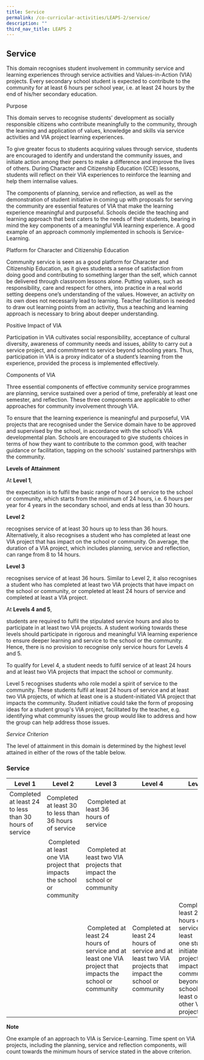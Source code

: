 ```yaml
---
title: Service
permalink: /co-curricular-activities/LEAPS-2/service/
description: ""
third_nav_title: LEAPS 2
---
```

## Service 

This domain recognises student involvement in community service and learning experiences through service activities and Values-in-Action (VIA) projects. Every secondary school student is expected to contribute to the community for at least 6 hours per school year, i.e. at least 24 hours by the end of his/her secondary education. 

Purpose

This domain serves to recognise students’ development as socially responsible citizens who contribute meaningfully to the community, through the learning and application of values, knowledge and skills via service activities and VIA project learning experiences. 

To give greater focus to students acquiring values through service, students are encouraged to identify and understand the community issues, and initiate action among their peers to make a difference and improve the lives of others. During Character and Citizenship Education (CCE) lessons, students will reflect on their VIA experiences to reinforce the learning and help them internalise values. 

The components of planning, service and reflection, as well as the demonstration of student initiative in coming up with proposals for serving the community are essential features of VIA that make the learning experience meaningful and purposeful. Schools decide the teaching and learning approach that best caters to the needs of their students, bearing in mind the key components of a meaningful VIA learning experience. A good example of an approach commonly implemented in schools is Service-Learning.

Platform for Character and Citizenship Education

Community service is seen as a good platform for Character and Citizenship Education, as it gives students a sense of satisfaction from doing good and contributing to something larger than the self, which cannot be delivered through classroom lessons alone. Putting values, such as responsibility, care and respect for others, into practice in a real world setting deepens one’s understanding of the values. However, an activity on its own does not necessarily lead to learning. Teacher facilitation is needed to draw out learning points from an activity, thus a teaching and learning approach is necessary to bring about deeper understanding.

Positive Impact of VIA

Participation in VIA cultivates social responsibility, acceptance of cultural diversity, awareness of community needs and issues, ability to carry out a service project, and commitment to service beyond schooling years. Thus, participation in VIA is a proxy indicator of a student’s learning from the experience, provided the process is implemented effectively.

Components of VIA

Three essential components of effective community service programmes are planning, service sustained over a period of time, preferably at least one semester, and reflection. These three components are applicable to other approaches for community involvement through VIA. 

To ensure that the learning experience is meaningful and purposeful, VIA projects that are recognised under the Service domain have to be approved and supervised by the school, in accordance with the school’s VIA developmental plan. Schools are encouraged to give students choices in terms of how they want to contribute to the common good, with teacher guidance or facilitation, tapping on the schools' sustained partnerships with the community.

**Levels of Attainment**

At **Level 1**,

the expectation is to fulfil the basic range of hours of service to the school or community, which starts from the minimum of 24 hours, i.e. 6 hours per year for 4 years in the secondary school, and ends at less than 30 hours. 

**Level 2** 

recognises service of at least 30 hours up to less than 36 hours. Alternatively, it also recognises a student who has completed at least one VIA project that has impact on the school or community. On average, the duration of a VIA project, which includes planning, service and reflection, can range from 8 to 14 hours. 

**Level 3** 

recognises service of at least 36 hours. Similar to Level 2, it also recognises a student who has completed at least two VIA projects that have impact on the school or community, or completed at least 24 hours of service and completed at least a VIA project.

At **Levels 4 and 5**,

students are required to fulfil the stipulated service hours and also to participate in at least two VIA projects. A student working towards these levels should participate in rigorous and meaningful VIA learning experience to ensure deeper learning and service to the school or the community. Hence, there is no provision to recognise only service hours for Levels 4 and 5.  

To qualify for Level 4, a student needs to fulfil service of at least 24 hours and at least two VIA projects that impact the school or community. 

Level 5 recognises students who role model a spirit of service to the community. These students fulfil at least 24 hours of service and at least two VIA projects, of which at least one is a student-initiated VIA project that impacts the community. Student initiative could take the form of proposing ideas for a student group's VIA project, facilitated by the teacher, e.g. identifying what community issues the group would like to address and how the group can help address those issues. 

_Service Criterion_

The level of attainment in this domain is determined by the highest level attained in either of the rows of the table below.

### Service 



| Level 1 | Level 2 | Level 3 | Level 4 | Level 5 |
| -------- | -------- | -------- | -------- | -------- |
| Completed at least 24 to less than 30 hours of service  | Completed at least 30 to less than 36 hours of service      |  Completed at least 36 hours of service    |  |  |
|  |  Completed at least one VIA project that impacts the school or community      |  Completed at least two VIA projects that impact the school or community   |  |  |
|  |    |  Completed at least 24 hours of service and at least one VIA project that impacts the school or community   | Completed at least 24 hours of service and at least two VIA projects that impact the school or community | Completed at least 24 hours of service and at least one student-initiated VIA project that impact the community beyond the school and at least one other VIA project |

**Note**

One example of an approach to VIA is Service-Learning. Time spent on VIA projects, including the planning, service and reflection components, will count towards the minimum hours of service stated in the above criterion.